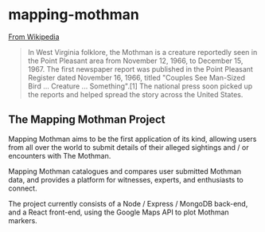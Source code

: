 # mapping-mothman

[From Wikipedia](https://en.wikipedia.org/wiki/Mothman)

<blockquote>
In West Virginia folklore, the Mothman is a creature reportedly seen in the Point Pleasant area from November 12, 1966, to December 15, 1967. The first newspaper report was published in the Point Pleasant Register dated November 16, 1966, titled "Couples See Man-Sized Bird ... Creature ... Something".[1] The national press soon picked up the reports and helped spread the story across the United States.
</blockquote>

## The Mapping Mothman Project

Mapping Mothman aims to be the first application of its kind, allowing users from all over the world to submit details of their alleged sightings and / or encounters with The Mothman.

Mapping Mothman catalogues and compares user submitted Mothman data, and provides a platform for witnesses, experts, and enthusiasts to connect.

The project currently consists of a Node / Express / MongoDB back-end, and a React front-end, using the Google Maps API to plot Mothman markers.